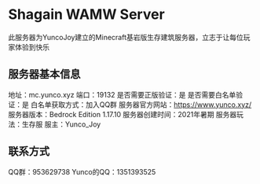 # Shagain WAMW Server
此服务器为YuncoJoy建立的Minecraft基岩版生存建筑服务器，立志于让每位玩家体验到快乐
## 服务器基本信息
地址：mc.yunco.xyz
端口：19132
是否需要正版验证：是
是否需要白名单验证：是
白名单获取方式：加入QQ群
服务器官方网站：https://www.yunco.xyz/
服务器版本：Bedrock Edition 1.17.10
服务器创建时间：2021年暑期
服务器玩法：生存服
服主：Yunco_Joy
## 联系方式
QQ群：953629738
Yunco的QQ：1351393525
